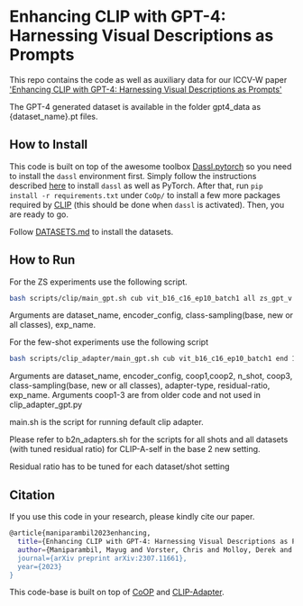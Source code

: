 # Enhancing CLIP with GPT-4: Harnessing Visual Descriptions as Prompts

This repo contains the code as well as auxiliary data for our ICCV-W paper ['Enhancing CLIP with GPT-4: Harnessing Visual Descriptions as Prompts'](https://arxiv.org/abs/2307.11661)


The GPT-4 generated dataset is available in the folder gpt4_data as {dataset_name}.pt files. 



## How to Install
This code is built on top of the awesome toolbox [Dassl.pytorch](https://github.com/KaiyangZhou/Dassl.pytorch) so you need to install the `dassl` environment first. Simply follow the instructions described [here](https://github.com/KaiyangZhou/Dassl.pytorch#installation) to install `dassl` as well as PyTorch. After that, run `pip install -r requirements.txt` under `CoOp/` to install a few more packages required by [CLIP](https://github.com/openai/CLIP) (this should be done when `dassl` is activated). Then, you are ready to go.

Follow [DATASETS.md](DATASETS.md) to install the datasets.

## How to Run
For the ZS experiments use the following script.

```bash
bash scripts/clip/main_gpt.sh cub vit_b16_c16_ep10_batch1 all zs_gpt_v
```
Arguments are dataset_name, encoder_config, class-sampling(base, new or all classes), exp_name.

For the few-shot experiments use the following script

```bash
bash scripts/clip_adapter/main_gpt.sh cub vit_b16_c16_ep10_batch1 end 16 16 False base self_attn 0.2 self0.2_b2n_3-5
```

Arguments are dataset_name, encoder_config, coop1,coop2, n_shot, coop3, class-sampling(base, new or all classes), adapter-type, residual-ratio,  exp_name. Arguments coop1-3 are from older code and not used in clip_adapter_gpt.py

main.sh is the script for running default clip adapter.

Please refer to b2n_adapters.sh for the scripts for all shots and all datasets (with tuned residual ratio) for CLIP-A-self in the base 2 new setting.

Residual ratio has to be tuned for each dataset/shot setting

## Citation
If you use this code in your research, please kindly cite our paper.

```bash
@article{maniparambil2023enhancing,
  title={Enhancing CLIP with GPT-4: Harnessing Visual Descriptions as Prompts},
  author={Maniparambil, Mayug and Vorster, Chris and Molloy, Derek and Murphy, Noel and McGuinness, Kevin and O'Connor, Noel E},
  journal={arXiv preprint arXiv:2307.11661},
  year={2023}
}
```


This code-base is built on top of [CoOP](https://github.com/KaiyangZhou/CoOp) and [CLIP-Adapter](https://github.com/gaopengcuhk/CLIP-Adapter).